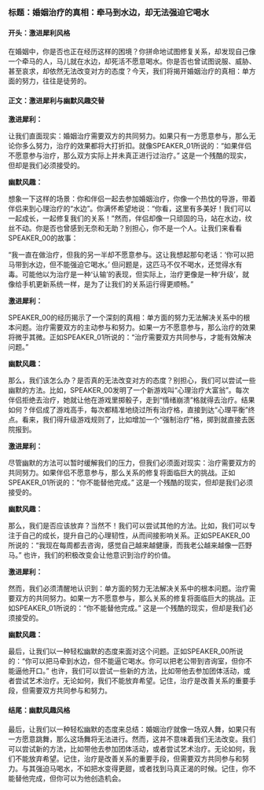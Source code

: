 

### 标题：婚姻治疗的真相：牵马到水边，却无法强迫它喝水

#### 开头：激进犀利风格

在婚姻中，你是否也正在经历这样的困境？你拼命地试图修复关系，却发现自己像一个牵马的人，马儿就在水边，却死活不愿意喝水。你是否也曾试图说服、威胁、甚至哀求，却依然无法改变对方的态度？今天，我们将揭开婚姻治疗的真相：单方面的努力，往往是徒劳的。

#### 正文：激进犀利与幽默风趣交替

**激进犀利：**

让我们直面现实：婚姻治疗需要双方的共同努力。如果只有一方愿意参与，那么无论你多么努力，治疗的效果都将大打折扣。就像SPEAKER_01所说的：“如果伴侣不愿意参与治疗，那么双方实际上并未真正进行过治疗。” 这是一个残酷的现实，但却是我们必须接受的。

**幽默风趣：**

想象一下这样的场景：你和伴侣一起去参加婚姻治疗，你像一个热忱的导游，带着伴侣来到心理治疗的“水边”。你满怀希望地说：“你看，这里有多美好！我们可以一起成长，一起修复我们的关系！”然而，伴侣却像一只顽固的马，站在水边，纹丝不动。你是否也曾感到无奈和无助？别担心，你不是一个人。让我们来看看SPEAKER_00的故事：

“我一直在做治疗，但我的另一半却不愿意参与。这让我想起那句老话：‘你可以把马带到水边，但不能强迫它喝水。’ 但问题是，这匹马不仅不喝水，还觉得水有毒。可能他以为治疗是一种‘认输’的表现，但实际上，治疗更像是一种‘升级’，就像给手机更新系统一样，是为了让我们的关系运行得更顺畅。”

**激进犀利：**

SPEAKER_00的经历揭示了一个深刻的真相：单方面的努力无法解决关系中的根本问题。治疗需要双方的主动参与和努力。如果一方不愿意参与，那么治疗的效果将微乎其微。正如SPEAKER_01所说的：“治疗需要双方共同参与，才能有效解决问题。”

**幽默风趣：**

那么，我们该怎么办？是否真的无法改变对方的态度？别担心，我们可以尝试一些幽默的方法。比如，SPEAKER_00发明了一个新游戏叫“心理治疗大富翁”。每次伴侣拒绝去治疗，她就让他在游戏里掷骰子，走到“情绪崩溃”格就得去治疗。结果如何？伴侣成了游戏高手，每次都精准地绕过所有治疗格，直接到达“心理平衡”终点。看来，我们得升级游戏规则了，比如增加一个“强制治疗”格，掷到就直接去医院报到。

**激进犀利：**

尽管幽默的方法可以暂时缓解我们的压力，但我们必须面对现实：治疗需要双方的共同努力。如果伴侣不愿意参与，那么关系的修复将面临巨大的挑战。正如SPEAKER_01所说的：“你不能替他完成。” 这是一个残酷的现实，但却是我们必须接受的。

**幽默风趣：**

那么，我们是否应该放弃？当然不！我们可以尝试其他的方法。比如，我们可以专注于自己的成长，提升自己的心理韧性，从而间接影响关系。正如SPEAKER_00所说的：“我现在每周都去咨询，感觉自己越来越健康，而我老公越来越像一匹野马。” 也许，我们的积极改变会让他意识到治疗的价值。

**激进犀利：**

然而，我们必须清醒地认识到：单方面的努力无法解决关系中的根本问题。治疗需要双方的共同努力。如果一方不愿意参与，那么关系的修复将面临巨大的挑战。正如SPEAKER_01所说的：“你不能替他完成。” 这是一个残酷的现实，但却是我们必须接受的。

**幽默风趣：**

最后，让我们以一种轻松幽默的态度来面对这个问题。正如SPEAKER_00所说的：“你可以把马牵到水边，但不能逼它喝水。你可以把老公带到咨询室，但你不能逼他开口。” 也许，我们可以尝试一些新的方法，比如带他去参加团体活动，或者尝试艺术治疗。无论如何，我们不能放弃希望。记住，治疗是改善关系的重要手段，但需要双方共同参与和努力。

#### 结尾：幽默风趣风格

最后，让我们以一种轻松幽默的态度来总结：婚姻治疗就像一场双人舞，如果只有一方愿意跳舞，那么这场舞将无法进行。然而，这并不意味着我们无法改变。我们可以尝试新的方法，比如带他去参加团体活动，或者尝试艺术治疗。无论如何，我们不能放弃希望。记住，治疗是改善关系的重要手段，但需要双方共同参与和努力。与其强迫马喝水，不如把水变得更甜，或者找到马真正渴的时候。记住，你不能替他完成，但你可以为他创造机会。